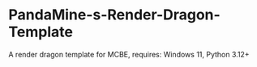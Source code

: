 # PandaMine-s-Render-Dragon-Template
A render dragon template for MCBE, requires: Windows 11, Python 3.12+

